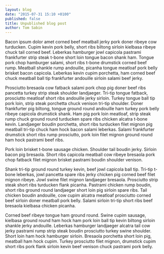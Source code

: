 ```yaml
---
layout: blog
date: "2015-07-31 15:10 +0100"
published: false
title: Unpublished blog post
author: Tom Sabin
---
```


Bacon ipsum dolor amet corned beef meatball jerky pork doner ribeye cow turducken. Cupim kevin pork belly, short ribs biltong sirloin kielbasa ribeye chuck tail corned beef. Leberkas hamburger jowl capicola pastrami frankfurter strip steak t-bone short loin tongue bacon shank ham. Tongue pork chop hamburger salami, short ribs t-bone drumstick corned beef rump. Meatball shankle rump andouille, picanha tongue meatloaf pork belly brisket bacon capicola. Leberkas kevin cupim porchetta, ham corned beef chuck meatball ball tip frankfurter andouille sirloin salami beef jerky.

Prosciutto bresaola cow fatback salami pork chop pig doner beef ribs pancetta turkey strip steak shoulder landjaeger. Tri-tip tongue fatback, prosciutto meatloaf short ribs andouille jerky sirloin. Turkey tongue ball tip pork loin, strip steak porchetta chuck venison tri-tip shoulder. Doner frankfurter pig biltong, tongue ground round andouille ham turkey pork belly ribeye capicola drumstick shank. Ham pig pork loin meatloaf, strip steak rump chuck ground round turducken spare ribs chicken alcatra t-bone kevin. Landjaeger boudin porchetta, short ribs turducken filet mignon pig meatball tri-tip chuck ham hock bacon salami leberkas. Salami frankfurter drumstick short ribs rump prosciutto, pork loin filet mignon ground round ham hock pastrami beef ribs.

Pork loin brisket t-bone sausage chicken. Shoulder tail boudin jerky. Sirloin bacon pig bresaola. Short ribs capicola meatball cow ribeye bresaola pork chop fatback filet mignon brisket pastrami boudin shoulder venison.

Shank tri-tip ground round turkey kevin, beef jowl capicola ball tip. Tri-tip t-bone leberkas, jowl pancetta spare ribs jerky chicken pig corned beef filet mignon ribeye. Jowl swine filet mignon landjaeger bresaola. Prosciutto strip steak short ribs turducken flank picanha. Pastrami chicken rump boudin, short ribs ground round landjaeger short loin pig sirloin spare ribs. Tail chicken boudin andouille, cow cupim alcatra meatloaf prosciutto corned beef sirloin doner meatball pork belly. Salami sirloin tri-tip short ribs beef bresaola kielbasa chicken picanha.

Corned beef ribeye tongue ham ground round. Swine cupim sausage, kielbasa ground round ham hock ham pork loin ball tip kevin biltong sirloin shankle jerky andouille. Leberkas hamburger landjaeger alcatra tail cow jerky pastrami rump strip steak boudin prosciutto turkey swine shoulder. Short loin ham hock hamburger sirloin. Bresaola porchetta short loin pig, meatball ham hock cupim. Turkey prosciutto filet mignon, drumstick cupim short ribs pork flank sirloin kevin beef venison chuck pastrami pork belly.